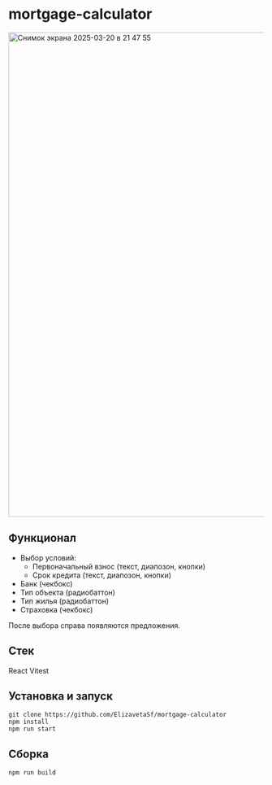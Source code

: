 # mortgage-calculator

<img width="953" alt="Снимок экрана 2025-03-20 в 21 47 55" src="https://github.com/user-attachments/assets/692ce0a8-9c59-42cd-a158-eac095a52610" />

## Функционал

- Выбор условий:
  - Первоначальный взнос (текст, диапозон, кнопки)
  - Срок кредита (текст, диапозон, кнопки)
- Банк (чекбокс)
- Тип объекта (радиобаттон)
- Тип жилья (радиобаттон)
- Страховка (чекбокс)

После выбора справа появляются предложения.

## Стек

React
Vitest

## Установка и запуск

```
git clone https://github.com/ElizavetaSf/mortgage-calculator
npm install
npm run start
```

## Сборка

```
npm run build
```
